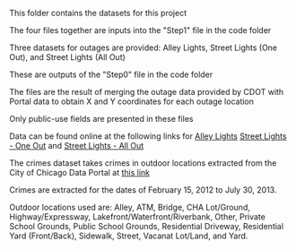 This folder contains the datasets for this project 

The four files together are inputs into the "Step1" file in the code folder

Three datasets for outages are provided: Alley Lights, Street Lights (One Out), and Street Lights (All Out)

These are outputs of the "Step0" file in the code folder 

The files are the result of merging the outage data provided by CDOT with Portal data to obtain X and Y coordinates for each outage location

Only public-use fields are presented in these files

Data can be found online at the following links for [Alley Lights](https://data.cityofchicago.org/Service-Requests/311-Service-Requests-Alley-Lights-Out/t28b-ys7j) [Street Lights - One Out](https://data.cityofchicago.org/Service-Requests/311-Service-Requests-Street-Lights-One-Out/3aav-uy2v) and [Street Lights - All Out](https://data.cityofchicago.org/Service-Requests/311-Service-Requests-Street-Lights-All-Out/zuxi-7xem)



The crimes dataset takes crimes in outdoor locations extracted from the City of Chicago Data Portal at [this link](https://data.cityofchicago.org/Public-Safety/Crimes-2001-to-present/ijzp-q8t2)

Crimes are extracted for the dates of February 15, 2012 to July 30, 2013.

Outdoor locations used are: Alley, ATM, Bridge, CHA Lot/Ground, Highway/Expressway, Lakefront/Waterfront/Riverbank, Other, Private School Grounds, Public School Grounds, Residential Driveway, Residential Yard (Front/Back), Sidewalk, Street, Vacanat Lot/Land, and Yard.

